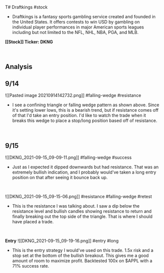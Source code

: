 T# Draftkings
#stock
- Draftkings is a fantasy sports gambling service created and founded in the United States. It offers contests to win USD by gambling on individual player performances in major American sports leagues including but not limited to the NFL, NHL, NBA, PGA, and MLB. 

**[[Stock]] Ticker: DKNG**

<br>

<h2>Analysis</h2>

## 9/14
![[Pasted image 20210914142732.png]]
#falling-wedge #resistance 

- I see a confining triangle or falling wedge pattern as shown above. Since it's setting lower lows, this is a bearish trend, but if resistance comes off of that I'd take an entry position. I'd like to watch the trade when it breaks this wedge to place a stop/long position based off of resistance.

<br>

## 9/15
![[DKNG_2021-09-15_09-09-11.png]]
#falling-wedge #success

- Just as I expected it dipped downwards but had resistance. That was an extremely bullish indication, and I probably would've taken a long entry position on that after seeing it bounce back up.
<br>

![[DKNG_2021-09-15_09-15-06.png]]
#resistance #falling-wedge #retest

- This is the resistance I was talking about. I saw a dip below the resistance level and bullish candles showing resistance to return and finally breaking out the top side of the triangle. That is where I should have placed a trade.

<br>

**Entry**
![[DKNG_2021-09-15_09-19-16.png]]
#entry #long 
- This is the entry strategy I would've used on this trade. 1.5x risk and a stop set at the bottom of the bullish breakout. This gives me a good amount of room to maximize profit. Backtested 100x on $APPL with a 71% success rate.